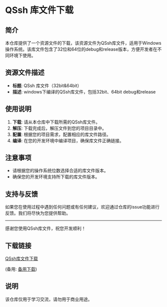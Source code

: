 # QSsh 库文件下载

## 简介

本仓库提供了一个资源文件的下载，该资源文件为QSsh库文件，适用于Windows操作系统。该库文件包含了32位和64位的debug和release版本，方便开发者在不同环境下使用。

## 资源文件描述

- **标题**: QSsh 库文件（32bit&64bit）
- **描述**: windows下编译的QSsh库文件，包括32bit、64bit debug和release

## 使用说明

1. **下载**: 请从本仓库中下载所需的QSsh库文件。
2. **解压**: 下载完成后，解压文件到您的项目目录中。
3. **配置**: 根据您的项目需求，配置相应的库文件路径。
4. **编译**: 在您的开发环境中编译项目，确保库文件正确链接。

## 注意事项

- 请根据您的操作系统位数选择合适的库文件版本。
- 确保您的开发环境支持所下载的库文件版本。

## 支持与反馈

如果您在使用过程中遇到任何问题或有任何建议，欢迎通过仓库的issue功能进行反馈。我们将尽快为您提供帮助。

---

感谢您使用QSsh库文件，祝您开发顺利！

## 下载链接
[QSsh库文件下载](https://pan.quark.cn/s/17718df4ecb1) 

(备用: [备用下载](https://pan.baidu.com/s/1dkUKqsd95PWQdfqZMqR4OA?pwd=o908))

## 说明

该仓库仅用于学习交流，请勿用于商业用途。
